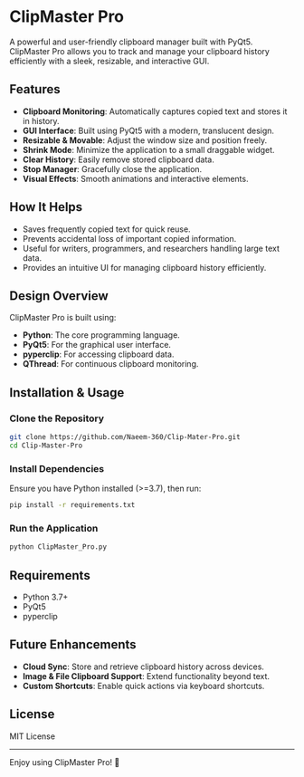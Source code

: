# ClipMaster Pro

A powerful and user-friendly clipboard manager built with PyQt5. ClipMaster Pro allows you to track and manage your clipboard history efficiently with a sleek, resizable, and interactive GUI.

## Features

- **Clipboard Monitoring**: Automatically captures copied text and stores it in history.
- **GUI Interface**: Built using PyQt5 with a modern, translucent design.
- **Resizable & Movable**: Adjust the window size and position freely.
- **Shrink Mode**: Minimize the application to a small draggable widget.
- **Clear History**: Easily remove stored clipboard data.
- **Stop Manager**: Gracefully close the application.
- **Visual Effects**: Smooth animations and interactive elements.

## How It Helps

- Saves frequently copied text for quick reuse.
- Prevents accidental loss of important copied information.
- Useful for writers, programmers, and researchers handling large text data.
- Provides an intuitive UI for managing clipboard history efficiently.

## Design Overview

ClipMaster Pro is built using:

- **Python**: The core programming language.
- **PyQt5**: For the graphical user interface.
- **pyperclip**: For accessing clipboard data.
- **QThread**: For continuous clipboard monitoring.

## Installation & Usage

### Clone the Repository
```sh
git clone https://github.com/Naeem-360/Clip-Mater-Pro.git
cd Clip-Master-Pro
```

### Install Dependencies
Ensure you have Python installed (>=3.7), then run:
```sh
pip install -r requirements.txt
```

### Run the Application
```sh
python ClipMaster_Pro.py
```

## Requirements
- Python 3.7+
- PyQt5
- pyperclip

## Future Enhancements
- **Cloud Sync**: Store and retrieve clipboard history across devices.
- **Image & File Clipboard Support**: Extend functionality beyond text.
- **Custom Shortcuts**: Enable quick actions via keyboard shortcuts.

## License
MIT License

---
Enjoy using ClipMaster Pro! 🚀
